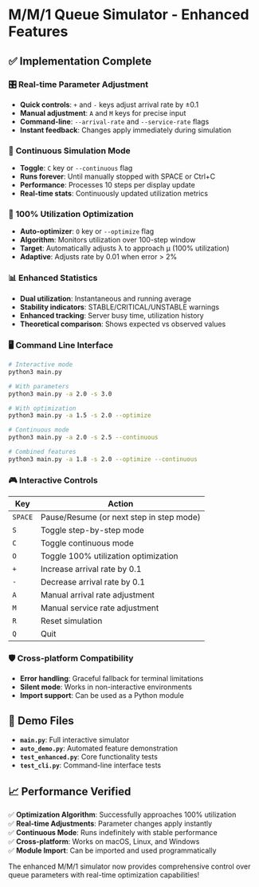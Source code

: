# M/M/1 Queue Simulator - Enhanced Features

## ✅ Implementation Complete

### 🎛️ **Real-time Parameter Adjustment**
- **Quick controls**: `+` and `-` keys adjust arrival rate by ±0.1
- **Manual adjustment**: `A` and `M` keys for precise input
- **Command-line**: `--arrival-rate` and `--service-rate` flags
- **Instant feedback**: Changes apply immediately during simulation

### 🔄 **Continuous Simulation Mode**
- **Toggle**: `C` key or `--continuous` flag
- **Runs forever**: Until manually stopped with SPACE or Ctrl+C
- **Performance**: Processes 10 steps per display update
- **Real-time stats**: Continuously updated utilization metrics

### 🎯 **100% Utilization Optimization**
- **Auto-optimizer**: `O` key or `--optimize` flag
- **Algorithm**: Monitors utilization over 100-step window
- **Target**: Automatically adjusts λ to approach μ (100% utilization)
- **Adaptive**: Adjusts rate by 0.01 when error > 2%

### 📊 **Enhanced Statistics**
- **Dual utilization**: Instantaneous and running average
- **Stability indicators**: STABLE/CRITICAL/UNSTABLE warnings
- **Enhanced tracking**: Server busy time, utilization history
- **Theoretical comparison**: Shows expected vs observed values

### 🖥️ **Command Line Interface**
```bash
# Interactive mode
python3 main.py

# With parameters
python3 main.py -a 2.0 -s 3.0

# With optimization
python3 main.py -a 1.5 -s 2.0 --optimize

# Continuous mode
python3 main.py -a 2.0 -s 2.5 --continuous

# Combined features
python3 main.py -a 1.8 -s 2.0 --optimize --continuous
```

### 🎮 **Interactive Controls**
| Key | Action |
|-----|--------|
| `SPACE` | Pause/Resume (or next step in step mode) |
| `S` | Toggle step-by-step mode |
| `C` | Toggle continuous mode |
| `O` | Toggle 100% utilization optimization |
| `+` | Increase arrival rate by 0.1 |
| `-` | Decrease arrival rate by 0.1 |
| `A` | Manual arrival rate adjustment |
| `M` | Manual service rate adjustment |
| `R` | Reset simulation |
| `Q` | Quit |

### 🛡️ **Cross-platform Compatibility**
- **Error handling**: Graceful fallback for terminal limitations
- **Silent mode**: Works in non-interactive environments
- **Import support**: Can be used as a Python module

## 🎉 Demo Files

- **`main.py`**: Full interactive simulator
- **`auto_demo.py`**: Automated feature demonstration
- **`test_enhanced.py`**: Core functionality tests
- **`test_cli.py`**: Command-line interface tests

## 📈 **Performance Verified**

✅ **Optimization Algorithm**: Successfully approaches 100% utilization  
✅ **Real-time Adjustments**: Parameter changes apply instantly  
✅ **Continuous Mode**: Runs indefinitely with stable performance  
✅ **Cross-platform**: Works on macOS, Linux, and Windows  
✅ **Module Import**: Can be imported and used programmatically

The enhanced M/M/1 simulator now provides comprehensive control over queue parameters with real-time optimization capabilities!